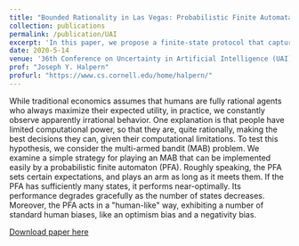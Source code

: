 ```yaml
---
title: "Bounded Rationality in Las Vegas: Probabilistic Finite Automata Play Multi-Armed Bandits"
collection: publications
permalink: /publication/UAI
excerpt: 'In this paper, we propose a finite-state protocol that captures a resource-bounded agent in a multi-armed bandit setting. The proposed protoal is nearly-optimal and human-like.'
date: 2020-5-14
venue: '36th Conference on Uncertainty in Artificial Intelligence (UAI)'
prof: "Joseph Y. Halpern"
profurl: "https://www.cs.cornell.edu/home/halpern/"
---
```

While traditional economics assumes that humans are fully rational agents who always maximize their expected utility, in practice, we constantly observe apparently irrational behavior. One explanation is that people have limited computational power, so that they are, quite rationally, making the best decisions they can, given their computational limitations. To test this hypothesis, we consider the multi-armed bandit (MAB) problem. We examine a simple strategy for playing an MAB that can be implemented easily by a probabilistic finite automaton (PFA). Roughly speaking, the PFA sets certain expectations, and plays an arm as long as it meets them. If the PFA has sufficiently many states, it performs near-optimally. Its performance degrades gracefully as the number of states decreases. Moreover, the PFA acts in a "human-like" way, exhibiting a number of standard human biases, like an optimism bias and a negativity bias.

[Download paper here](http://xinminglilyliu.github.io/files/Bounded_Rationality_in_Las_Vegas_Probabilistic_Finite_Automata_Play_Multi-Armed_Bandits.pdf)

